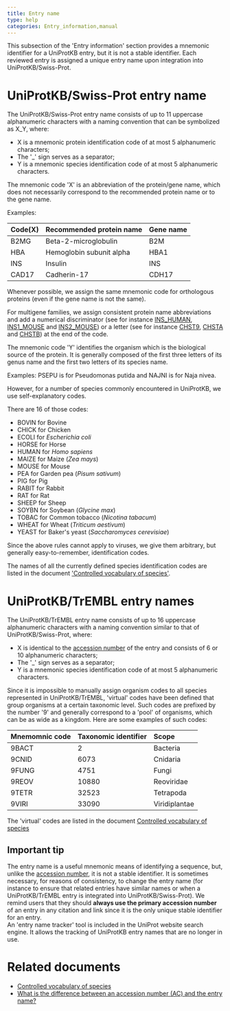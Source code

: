 ```yaml
---
title: Entry name
type: help
categories: Entry_information,manual
---
```


This subsection of the 'Entry information' section provides a mnemonic identifier for a UniProtKB entry, but it is not a stable identifier. Each reviewed entry is assigned a unique entry name upon integration into UniProtKB/Swiss-Prot.

# UniProtKB/Swiss-Prot entry name

The UniProtKB/Swiss-Prot entry name consists of up to 11 uppercase alphanumeric characters with a naming convention that can be symbolized as X_Y, where:

- X is a mnemonic protein identification code of at most 5 alphanumeric characters;
- The '\_' sign serves as a separator;
- Y is a mnemonic species identification code of at most 5 alphanumeric characters.

The mnemonic code 'X' is an abbreviation of the protein/gene name, which does not necessarily correspond to the recommended protein name or to the gene name.

Examples:

| Code(X) | Recommended protein name | Gene name |
| :------ | :----------------------- | :-------- |
| B2MG    | Beta-2-microglobulin     | B2M       |
| HBA     | Hemoglobin subunit alpha | HBA1      |
| INS     | Insulin                  | INS       |
| CAD17   | Cadherin-17              | CDH17     |

Whenever possible, we assign the same mnemonic code for orthologous proteins (even if the gene name is not the same).

For multigene families, we assign consistent protein name abbreviations and add a numerical discriminator (see for instance [INS_HUMAN](https://www.uniprot.org/uniprotkb/P01308#entry_information), [INS1_MOUSE](https://www.uniprot.org/uniprotkb/P01325#entry_information) and [INS2_MOUSE](https://www.uniprot.org/uniprotkb/P01326#entry_information)) or a letter (see for instance [CHST9](https://www.uniprot.org/uniprotkb/Q7L1S5#entry_information), [CHSTA](https://www.uniprot.org/uniprotkb/O43529#entry_information) and [CHSTB](https://www.uniprot.org/uniprotkb/Q9NPF2#entry_information)) at the end of the code.

The mnemonic code 'Y' identifies the organism which is the biological source of the protein. It is generally composed of the first three letters of its genus name and the first two letters of its species name.

Examples: PSEPU is for Pseudomonas putida and NAJNI is for Naja nivea.

However, for a number of species commonly encountered in UniProtKB, we use self-explanatory codes.

There are 16 of those codes:

- BOVIN for Bovine
- CHICK for Chicken
- ECOLI for _Escherichia coli_
- HORSE for Horse
- HUMAN for _Homo sapiens_
- MAIZE for Maize (_Zea mays_)
- MOUSE for Mouse
- PEA for Garden pea (_Pisum sativum_)
- PIG for Pig
- RABIT for Rabbit
- RAT for Rat
- SHEEP for Sheep
- SOYBN for Soybean (_Glycine max_)
- TOBAC for Common tobacco (_Nicotina tabacum_)
- WHEAT for Wheat (_Triticum aestivum_)
- YEAST for Baker's yeast (_Saccharomyces cerevisiae_)

Since the above rules cannot apply to viruses, we give them arbitrary, but generally easy-to-remember, identification codes.

The names of all the currently defined species identification codes are listed in the document ['Controlled vocabulary of species'](https://ftp.ebi.ac.uk/pub/databases/uniprot/current_release/knowledgebase/complete/docs/speclist.txt).

# UniProtKB/TrEMBL entry names

The UniProtKB/TrEMBL entry name consists of up to 16 uppercase alphanumeric characters with a naming convention similar to that of UniProtKB/Swiss-Prot, where:

- X is identical to the [accession number](https://www.uniprot.org/help/accession_numbers) of the entry and consists of 6 or 10 alphanumeric characters;
- The '\_' sign serves as a separator;
- Y is a mnemonic species identification code of at most 5 alphanumeric characters.

Since it is impossible to manually assign organism codes to all species represented in UniProtKB/TrEMBL, 'virtual' codes have been defined that group organisms at a certain taxonomic level. Such codes are prefixed by the number '9' and generally correspond to a 'pool' of organisms, which can be as wide as a kingdom. Here are some examples of such codes:

| Mnemomnic code | Taxonomic identifier | Scope         |
| :------------- | :------------------- | :------------ |
| 9BACT          | 2                    | Bacteria      |
| 9CNID          | 6073                 | Cnidaria      |
| 9FUNG          | 4751                 | Fungi         |
| 9REOV          | 10880                | Reoviridae    |
| 9TETR          | 32523                | Tetrapoda     |
| 9VIRI          | 33090                | Viridiplantae |

The 'virtual' codes are listed in the document [Controlled vocabulary of species](https://ftp.ebi.ac.uk/pub/databases/uniprot/current_release/knowledgebase/complete/docs/speclist.txt)

## Important tip

The entry name is a useful mnemonic means of identifying a sequence, but, unlike the [accession number](https://www.uniprot.org/help/accession_numbers), it is not a stable identifier. It is sometimes necessary, for reasons of consistency, to change the entry name (for instance to ensure that related entries have similar names or when a UniProtKB/TrEMBL entry is integrated into UniProtKB/Swiss-Prot). We remind users that they should **always use the primary accession number** of an entry in any citation and link since it is the only unique stable identifier for an entry.  
An 'entry name tracker' tool is included in the UniProt website search engine. It allows the tracking of UniProtKB entry names that are no longer in use.

# Related documents

- [Controlled vocabulary of species](https://ftp.ebi.ac.uk/pub/databases/uniprot/current_release/knowledgebase/complete/docs/speclist.txt)
- [What is the difference between an accession number (AC) and the entry name?](https://www.uniprot.org/help/difference_accession_entryname)
